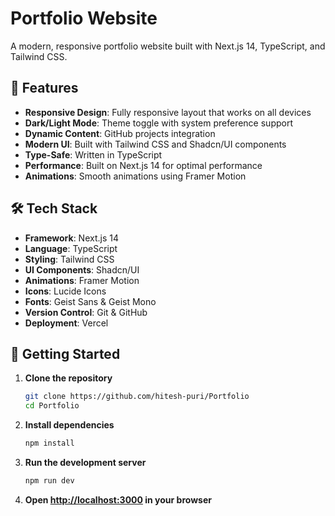 # Portfolio Website

A modern, responsive portfolio website built with Next.js 14, TypeScript, and Tailwind CSS.

## 🌟 Features

- **Responsive Design**: Fully responsive layout that works on all devices
- **Dark/Light Mode**: Theme toggle with system preference support
- **Dynamic Content**: GitHub projects integration
- **Modern UI**: Built with Tailwind CSS and Shadcn/UI components
- **Type-Safe**: Written in TypeScript
- **Performance**: Built on Next.js 14 for optimal performance
- **Animations**: Smooth animations using Framer Motion

## 🛠️ Tech Stack

- **Framework**: Next.js 14
- **Language**: TypeScript
- **Styling**: Tailwind CSS
- **UI Components**: Shadcn/UI
- **Animations**: Framer Motion
- **Icons**: Lucide Icons
- **Fonts**: Geist Sans & Geist Mono
- **Version Control**: Git & GitHub
- **Deployment**: Vercel

## 🚀 Getting Started

1. **Clone the repository**

   ```bash
   git clone https://github.com/hitesh-puri/Portfolio
   cd Portfolio
   ```

2. **Install dependencies**

   ```bash
   npm install
   ```

3. **Run the development server**

   ```bash
   npm run dev
   ```

4. **Open [http://localhost:3000](http://localhost:3000) in your browser**

